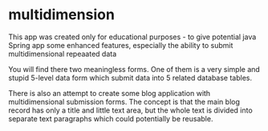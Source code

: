 # multidimension

This app was created only for educational purposes - to give potential java Spring app some enhanced features, especially the ability to submit multidimensional repeaated data

You will find there two meaningless forms. One of them is a very simple and stupid 5-level data form which submit data into 5 related database tables. 

There is also an attempt to create some blog application with multidimensional submission forms. The concept is that the main blog record has only a title and little text area, 
but the whole text is divided into separate text paragraphs which could potentially be reusable. 
